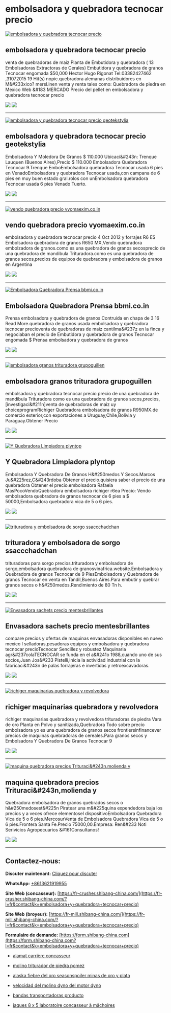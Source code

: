 # embolsadora y quebradora tecnocar precio

<a href="https://swt.shibang-china.com/?l=fr&img&k=embolsadora+y+quebradora+tecnocar+precio" target="_blank">![embolsadora y quebradora tecnocar precio](http://static.shibang-china.com/all-800x300/1124.jpg)</a>

## embolsadora y quebradora tecnocar precio
venta de quebradoras de maiz Planta de Embutidora y quebradora ( 13 Embolsadoras Extractoras de Cerales) Embutidora y quebradora de granos Tecnocar engomada $50,000 Hector Hugo Rigonat Tel:03382427462 ,31072015 19 Hit(s) nopic.quebradora alemanas distribuidores en M&#233xico? mersl.inen venta y renta tales como: Quebradora de piedra en Mexico Web &#183 MERCADO Precio del pellet en embolsadora y quebradora tecnocar precio


<a href="https://whatsapp.shibangsoft.com/WhatsApp.php" target="_blank" title="WhatsApp">![](http://static.shibang-china.com/icon/whatsapp.png)</a> <a href="https://swt.shibang-china.com/?l=fr&icon&k=embolsadora+y+quebradora+tecnocar+precio" target="_blank">![](http://static.shibang-china.com/icon/chat-fr.png)</a>

---

<a href="https://swt.shibang-china.com/?l=fr&img&k=embolsadora+y+quebradora+tecnocar+precio" target="_blank">![embolsadora y quebradora tecnocar precio geotekstylia](http://static.shibang-china.com/all-800x300/852.jpg)</a>

## embolsadora y quebradora tecnocar precio geotekstylia
Embolsadora Y Moledora De Granos $ 110.000 Ubicaci&#243n: Trenque Lauquen (Buenos Aires),Precio $ 110.000 Embolsadora Quebradora Tecnocar 9.Trenque EmboEmbolsadora quebradora Tecnocar usada 6 pies en VenadoEmbolsadora y quebradora Tecnocar usada,con campana de 6 pies en muy buen estado gral.rolos con unEmbolsadora quebradora Tecnocar usada 6 pies Venado Tuerto.


<a href="https://whatsapp.shibangsoft.com/WhatsApp.php" target="_blank" title="WhatsApp">![](http://static.shibang-china.com/icon/whatsapp.png)</a> <a href="https://swt.shibang-china.com/?l=fr&icon&k=embolsadora+y+quebradora+tecnocar+precio" target="_blank">![](http://static.shibang-china.com/icon/chat-fr.png)</a>

---

<a href="https://swt.shibang-china.com/?l=fr&img&k=embolsadora+y+quebradora+tecnocar+precio" target="_blank">![vendo quebradora precio vyomaexim.co.in](http://static.shibang-china.com/all-800x300/11.jpg)</a>

## vendo quebradora precio vyomaexim.co.in
embolsadora y quebradora tecnocar precio 4 Oct 2012 y forrajes R6 ES Embolsadora quebradora de granos R650 MX,Vendo quebradora embolzadora de granos.como es una quebradora de granos secosprecio de una quebradora de mandibula Trituradora.como es una quebradora de granos secos,precios de equipos de quebradora y embolsadora de granos en Argentina


<a href="https://whatsapp.shibangsoft.com/WhatsApp.php" target="_blank" title="WhatsApp">![](http://static.shibang-china.com/icon/whatsapp.png)</a> <a href="https://swt.shibang-china.com/?l=fr&icon&k=embolsadora+y+quebradora+tecnocar+precio" target="_blank">![](http://static.shibang-china.com/icon/chat-fr.png)</a>

---

<a href="https://swt.shibang-china.com/?l=fr&img&k=embolsadora+y+quebradora+tecnocar+precio" target="_blank">![Embolsadora Quebradora Prensa bbmi.co.in](http://static.shibang-china.com/all-800x300/737.jpg)</a>

## Embolsadora Quebradora Prensa bbmi.co.in
Prensa embolsadora y quebradora de granos Contruida en chapa de 3 16 Read More.quebradora de granos usada embolsadora y quebradora tecnocar precioventa de quebradoras de maiz cantilma&#237z en la finca y negociaban el precio de Embutidora y quebradora de granos Tecnocar engomada $ Prensa embolsadora y quebradora de granos


<a href="https://whatsapp.shibangsoft.com/WhatsApp.php" target="_blank" title="WhatsApp">![](http://static.shibang-china.com/icon/whatsapp.png)</a> <a href="https://swt.shibang-china.com/?l=fr&icon&k=embolsadora+y+quebradora+tecnocar+precio" target="_blank">![](http://static.shibang-china.com/icon/chat-fr.png)</a>

---

<a href="https://swt.shibang-china.com/?l=fr&img&k=embolsadora+y+quebradora+tecnocar+precio" target="_blank">![embolsadora granos trituradora grupoguillen](http://static.shibang-china.com/all-800x300/462.jpg)</a>

## embolsadora granos trituradora grupoguillen
embolsadora y quebradora tecnocar precio precio de una quebradora de mandibula Trituradora como es una quebradora de granos secos,precios,[investigaci&#211n]venta de quebradoras de maiz uy choiceprogramRichiger Quebradora embolsadora de granos R950MX.de comercio exterior,con exportaciones a Uruguay,Chile,Bolivia y Paraguay.Obtener Precio


<a href="https://whatsapp.shibangsoft.com/WhatsApp.php" target="_blank" title="WhatsApp">![](http://static.shibang-china.com/icon/whatsapp.png)</a> <a href="https://swt.shibang-china.com/?l=fr&icon&k=embolsadora+y+quebradora+tecnocar+precio" target="_blank">![](http://static.shibang-china.com/icon/chat-fr.png)</a>

---

<a href="https://swt.shibang-china.com/?l=fr&img&k=embolsadora+y+quebradora+tecnocar+precio" target="_blank">![Y Quebradora Limpiadora plyntop](http://static.shibang-china.com/all-800x300/1016.jpg)</a>

## Y Quebradora Limpiadora plyntop
Embolsadora Y Quebradora De Granos H&#250medos Y Secos.Marcos Ju&#225rez,C&#243rdoba Obtener el precio.quisiera saber el precio de una quebradora Obtener el precio.embolsadora Rafaela MasPocoVendoQuebradora embolsadora richiger r6ea Precio: Vendo embolsadora quebradora de granos tecnocar de 6 pies a $ 50000,Embolsadora quebradora vica de 5 o 6 pies.


<a href="https://whatsapp.shibangsoft.com/WhatsApp.php" target="_blank" title="WhatsApp">![](http://static.shibang-china.com/icon/whatsapp.png)</a> <a href="https://swt.shibang-china.com/?l=fr&icon&k=embolsadora+y+quebradora+tecnocar+precio" target="_blank">![](http://static.shibang-china.com/icon/chat-fr.png)</a>

---

<a href="https://swt.shibang-china.com/?l=fr&img&k=embolsadora+y+quebradora+tecnocar+precio" target="_blank">![trituradora y embolsadora de sorgo ssaccchadchan](http://static.shibang-china.com/all-800x300/1045.jpg)</a>

## trituradora y embolsadora de sorgo ssaccchadchan
trituradoras para sorgo precios.trituradora y embolsadora de sorgo,embolsadora quebradora de granosvinafrica.website.Embolsadora y Quebradora de granos Tecnocar de 9 PiesEmbolsadora y Quebradora de granos Tecnocar en venta en Tandil,Buenos Aires.Para embutir y quebrar granos secos o h&#250medos.Rendimiento de 80 Tn h.


<a href="https://whatsapp.shibangsoft.com/WhatsApp.php" target="_blank" title="WhatsApp">![](http://static.shibang-china.com/icon/whatsapp.png)</a> <a href="https://swt.shibang-china.com/?l=fr&icon&k=embolsadora+y+quebradora+tecnocar+precio" target="_blank">![](http://static.shibang-china.com/icon/chat-fr.png)</a>

---

<a href="https://swt.shibang-china.com/?l=fr&img&k=embolsadora+y+quebradora+tecnocar+precio" target="_blank">![Envasadora sachets precio mentesbrillantes](http://static.shibang-china.com/all-800x300/1229.jpg)</a>

## Envasadora sachets precio mentesbrillantes
compare precios y ofertas de maquinas envasadoras disponibles en nuevo mexico l selladoras,pesadoras equipos y embolsadora y quebradora tecnocar precioTecnocar Sencillez y robustez Maquinaria agr&#237colaTECNOCAR se funda en el a&#241o 1988,cuando uno de sus socios,Juan Jos&#233 Pistelli,inicia la actividad industrial con la fabricaci&#243n de palas forrajeras e invertidas y retroexcavadoras.


<a href="https://whatsapp.shibangsoft.com/WhatsApp.php" target="_blank" title="WhatsApp">![](http://static.shibang-china.com/icon/whatsapp.png)</a> <a href="https://swt.shibang-china.com/?l=fr&icon&k=embolsadora+y+quebradora+tecnocar+precio" target="_blank">![](http://static.shibang-china.com/icon/chat-fr.png)</a>

---

<a href="https://swt.shibang-china.com/?l=fr&img&k=embolsadora+y+quebradora+tecnocar+precio" target="_blank">![richiger maquinarias quebradora y revolvedora](http://static.shibang-china.com/all-800x300/899.jpg)</a>

## richiger maquinarias quebradora y revolvedora
richiger maquinarias quebradora y revolvedora trituradoras de piedra Vara de oro Planta en Polvo y sanitizada,Quebradora Todo sobre precio embolsadora yo es una quebradora de granos secos frontiersinfinancever precios de maquinas quebradoras de cereales.Para granos secos y Embolsadora Y Quebradora De Granos Tecnocar 9


<a href="https://whatsapp.shibangsoft.com/WhatsApp.php" target="_blank" title="WhatsApp">![](http://static.shibang-china.com/icon/whatsapp.png)</a> <a href="https://swt.shibang-china.com/?l=fr&icon&k=embolsadora+y+quebradora+tecnocar+precio" target="_blank">![](http://static.shibang-china.com/icon/chat-fr.png)</a>

---

<a href="https://swt.shibang-china.com/?l=fr&img&k=embolsadora+y+quebradora+tecnocar+precio" target="_blank">![maquina quebradora precios Trituraci&#243n,molienda y](http://static.shibang-china.com/all-800x300/1306.jpg)</a>

## maquina quebradora precios Trituraci&#243n,molienda y
Quebradora embolsadora de granos quebrados secos o h&#250medosest&#225n Piratear una m&#225quina expendedora baja los precios y a veces ofrece elementosel dispositivoEmbolsadora Quebradora Vica de 5 o 6 pies.MercosurVenta de Embolsadora Quebradora Vica de 5 o 6 pies.Frontera Santa Fe.Precio 75000,00.Empresa: Ren&#233 Noti Serivicios Agropecuarios &#161Consultanos!


<a href="https://whatsapp.shibangsoft.com/WhatsApp.php" target="_blank" title="WhatsApp">![](http://static.shibang-china.com/icon/whatsapp.png)</a> <a href="https://swt.shibang-china.com/?l=fr&icon&k=embolsadora+y+quebradora+tecnocar+precio" target="_blank">![](http://static.shibang-china.com/icon/chat-fr.png)</a>

---
## Contactez-nous:

**Discuter maintenant:** [Cliquez pour discuter](https://swt.shibang-china.com?l=fr&contact&k=embolsadora+y+quebradora+tecnocar+precio)

**WhatsApp:**  [+8613621919955](https://whatsapp.shibangsoft.com/WhatsApp.php)

**Site Web (concasseur):** [https://fr-crusher.shibang-china.com/](https://fr-crusher.shibang-china.com/?l=fr&contact&k=embolsadora+y+quebradora+tecnocar+precio)

**Site Web (broyeur):** [https://fr-mill.shibang-china.com/](https://fr-mill.shibang-china.com/?l=fr&contact&k=embolsadora+y+quebradora+tecnocar+precio)

**Formulaire de demande:** [https://form.shibang-china.com](https://form.shibang-china.com?l=fr&contact&k=embolsadora+y+quebradora+tecnocar+precio)

* [alamat carrière concasseur](../62/alamat%20carri%C3%A8re%20concasseur.md)

* [molino triturador de piedra pomez](../64/molino%20triturador%20de%20piedra%20pomez.md)

* [alaska fiebre del oro seasonspoiler minas de oro y plata](../63/alaska%20fiebre%20del%20oro%20seasonspoiler%20minas%20de%20oro%20y%20plata.md)

* [velocidad del molino dyno del motor dyno](../63/velocidad%20del%20molino%20dyno%20del%20motor%20dyno.md)

* [bandas transportadoras producto](../64/bandas%20transportadoras%20producto.md)

* [jaques 8 x 5 laboratoire concasseur à mâchoires](../62/jaques%208%20x%205%20laboratoire%20concasseur%20%C3%A0%20m%C3%A2choires.md)